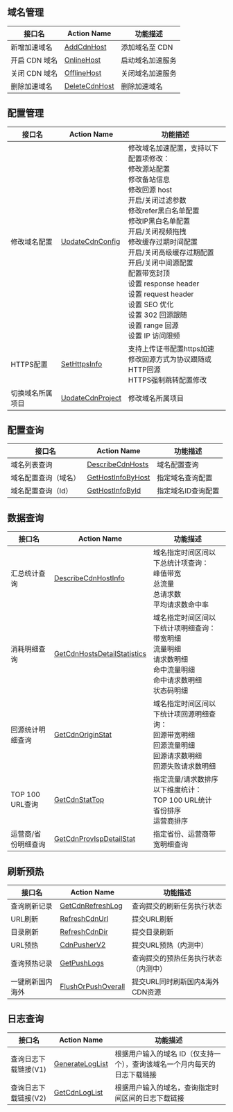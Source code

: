 ## 域名管理

| 接口名       | Action Name                              | 功能描述      |
| --------- | ---------------------------------------- | --------- |
| 新增加速域名    | [AddCdnHost](https://cloud.tencent.com/document/product/228/1406) | 添加域名至 CDN |
| 开启 CDN 域名 | [OnlineHost](https://cloud.tencent.com/document/product/228/1402) | 启动域名加速服务  |
| 关闭 CDN 域名 | [OfflineHost](https://cloud.tencent.com/document/product/228/1403) | 关闭域名加速服务  |
| 删除加速域名    | [DeleteCdnHost](https://cloud.tencent.com/document/product/228/1396) | 删除加速域名    |

## 配置管理

| 接口名      | Action Name                              | 功能描述                                     |
| -------- | ---------------------------------------- | ---------------------------------------- |
| 修改域名配置   | [UpdateCdnConfig](https://cloud.tencent.com/document/product/228/3933) | 修改域名加速配置，支持以下配置项修改：<br/>修改源站配置<br/>修改备站信息<br/>修改回源 host<br/>开启/关闭过滤参数<br/>修改refer黑白名单配置<br/>修改IP黑白名单配置<br/>开启/关闭视频拖拽<br/>修改缓存过期时间配置<br/>开启/关闭高级缓存过期配置<br/>开启/关闭中间源配置<br/>配置带宽封顶<br/>设置 response header<br/>设置 request header<br/>设置 SEO 优化<br/>设置 302 回源跟随<br/>设置 range 回源<br/>设置 IP 访问限频 |
| HTTPS配置  | [SetHttpsInfo](https://cloud.tencent.com/document/product/228/12965) | 支持上传证书配置https加速<br/>修改回源方式为协议跟随或HTTP回源<br/>HTTPS强制跳转配置修改 |
| 切换域名所属项目 | [UpdateCdnProject](https://cloud.tencent.com/document/product/228/3935) | 修改域名所属项目                                 |

## 配置查询

| 接口名        | Action Name                              | 功能描述       |
| ---------- | ---------------------------------------- | ---------- |
| 域名列表查询     | [DescribeCdnHosts](https://cloud.tencent.com/document/product/228/3937) | 域名配置查询     |
| 域名配置查询（域名） | [GetHostInfoByHost](https://cloud.tencent.com/document/product/228/3938) | 指定域名查询配置   |
| 域名配置查询（Id） | [GetHostInfoById](https://cloud.tencent.com/document/product/228/3939) | 指定域名ID查询配置 |

## 数据查询

| 接口名           | Action Name                              | 功能描述                                     |
| ------------- | ---------------------------------------- | ---------------------------------------- |
| 汇总统计查询        | [DescribeCdnHostInfo](https://cloud.tencent.com/document/product/228/3941) | 域名指定时间区间以下总统计项查询：<br/>峰值带宽<br/>总流量<br/>总请求数<br/>平均请求数命中率 |
| 消耗明细查询        | [GetCdnHostsDetailStatistics](https://cloud.tencent.com/document/product/228/13026) | 域名指定时间区间以下统计项明细查询：<br/>带宽明细<br/>流量明细<br/>请求数明细<br/>命中流量明细<br/>命中请求数明细<br/>状态码明细 |
| 回源统计明细查询      | [GetCdnOriginStat](https://cloud.tencent.com/document/product/228/13211) | 域名指定时间区间以下统计项回源明细查询：<br/>回源带宽明细<br/>回源流量明细<br/>回源请求数明细<br/>回源失败请求数明细 |
| TOP 100 URL查询 | [GetCdnStatTop](https://cloud.tencent.com/doc/api/231/3944) | 指定流量/请求数排序以下维度统计：<br/>TOP 100 URL统计<br/>省份排序<br/>运营商排序 |
| 运营商/省份明细查询    | [GetCdnProvIspDetailStat](https://cloud.tencent.com/document/product/228/7356) | 指定省份、运营商带宽明细查询                           |

## 刷新预热

| 接口名      | Action Name                              | 功能描述                |
| -------- | ---------------------------------------- | ------------------- |
| 查询刷新记录   | [GetCdnRefreshLog](https://cloud.tencent.com/doc/api/231/3948) | 查询提交的刷新任务执行状态       |
| URL刷新    | [RefreshCdnUrl](https://cloud.tencent.com/doc/api/231/3946) | 提交URL刷新             |
| 目录刷新     | [RefreshCdnDir](https://cloud.tencent.com/doc/api/231/3947) | 提交目录刷新              |
| URL预热    | [CdnPusherV2](https://cloud.tencent.com/document/product/228/12839) | 提交URL预热（内测中）        |
| 查询预热记录   | [GetPushLogs](https://cloud.tencent.com/document/product/228/12840) | 查询提交的预热任务执行状态（内测中）  |
| 一键刷新国内海外 | [FlushOrPushOverall](https://cloud.tencent.com/document/product/228/12841) | 提交URL同时刷新国内&海外CDN资源 |


## 日志查询

| 接口名          | Action Name                              | 功能描述                                   |
| ------------ | ---------------------------------------- | -------------------------------------- |
| 查询日志下载链接(V1) | [GenerateLogList](https://cloud.tencent.com/doc/api/231/3950) | 根据用户输入的域名 ID（仅支持一个），查询该域名一个月内每天的日志下载链接 |
| 查询日志下载链接(V2) | [GetCdnLogList](https://cloud.tencent.com/document/product/228/8087) | 根据用户输入的域名，查询指定时间区间的日志下载链接              |





